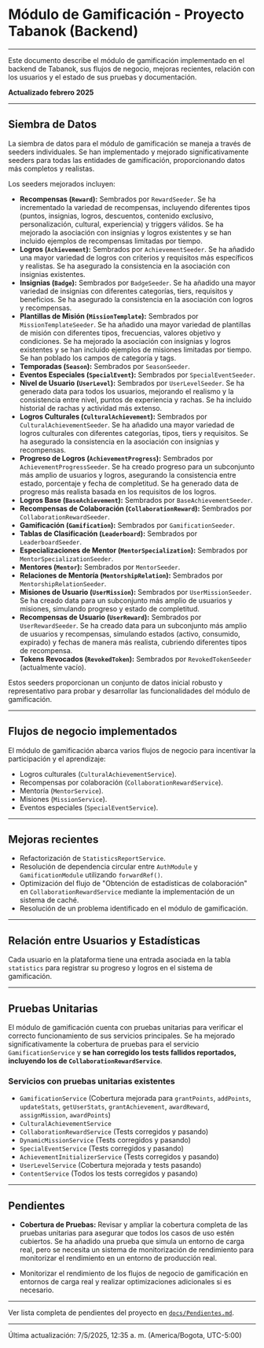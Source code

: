 # Módulo de Gamificación - Proyecto Tabanok (Backend)

---

Este documento describe el módulo de gamificación implementado en el backend de Tabanok, sus flujos de negocio, mejoras recientes, relación con los usuarios y el estado de sus pruebas y documentación.

**Actualizado febrero 2025**

---

## Siembra de Datos

La siembra de datos para el módulo de gamificación se maneja a través de seeders individuales. Se han implementado y mejorado significativamente seeders para todas las entidades de gamificación, proporcionando datos más completos y realistas.

Los seeders mejorados incluyen:

-   **Recompensas (`Reward`):** Sembrados por `RewardSeeder`. Se ha incrementado la variedad de recompensas, incluyendo diferentes tipos (puntos, insignias, logros, descuentos, contenido exclusivo, personalización, cultural, experiencia) y triggers válidos. Se ha mejorado la asociación con insignias y logros existentes y se han incluido ejemplos de recompensas limitadas por tiempo.
-   **Logros (`Achievement`):** Sembrados por `AchievementSeeder`. Se ha añadido una mayor variedad de logros con criterios y requisitos más específicos y realistas. Se ha asegurado la consistencia en la asociación con insignias existentes.
-   **Insignias (`Badge`):** Sembrados por `BadgeSeeder`. Se ha añadido una mayor variedad de insignias con diferentes categorías, tiers, requisitos y beneficios. Se ha asegurado la consistencia en la asociación con logros y recompensas.
-   **Plantillas de Misión (`MissionTemplate`):** Sembrados por `MissionTemplateSeeder`. Se ha añadido una mayor variedad de plantillas de misión con diferentes tipos, frecuencias, valores objetivo y condiciones. Se ha mejorado la asociación con insignias y logros existentes y se han incluido ejemplos de misiones limitadas por tiempo. Se han poblado los campos de categoría y tags.
-   **Temporadas (`Season`):** Sembrados por `SeasonSeeder`.
-   **Eventos Especiales (`SpecialEvent`):** Sembrados por `SpecialEventSeeder`.
-   **Nivel de Usuario (`UserLevel`):** Sembrados por `UserLevelSeeder`. Se ha generado data para todos los usuarios, mejorando el realismo y la consistencia entre nivel, puntos de experiencia y rachas. Se ha incluido historial de rachas y actividad más extenso.
-   **Logros Culturales (`CulturalAchievement`):** Sembrados por `CulturalAchievementSeeder`. Se ha añadido una mayor variedad de logros culturales con diferentes categorías, tipos, tiers y requisitos. Se ha asegurado la consistencia en la asociación con insignias y recompensas.
-   **Progreso de Logros (`AchievementProgress`):** Sembrados por `AchievementProgressSeeder`. Se ha creado progreso para un subconjunto más amplio de usuarios y logros, asegurando la consistencia entre estado, porcentaje y fecha de completitud. Se ha generado data de progreso más realista basada en los requisitos de los logros.
-   **Logros Base (`BaseAchievement`):** Sembrados por `BaseAchievementSeeder`.
-   **Recompensas de Colaboración (`CollaborationReward`):** Sembrados por `CollaborationRewardSeeder`.
-   **Gamificación (`Gamification`):** Sembrados por `GamificationSeeder`.
-   **Tablas de Clasificación (`Leaderboard`):** Sembrados por `LeaderboardSeeder`.
-   **Especializaciones de Mentor (`MentorSpecialization`):** Sembrados por `MentorSpecializationSeeder`.
-   **Mentores (`Mentor`):** Sembrados por `MentorSeeder`.
-   **Relaciones de Mentoría (`MentorshipRelation`):** Sembrados por `MentorshipRelationSeeder`.
-   **Misiones de Usuario (`UserMission`):** Sembrados por `UserMissionSeeder`. Se ha creado data para un subconjunto más amplio de usuarios y misiones, simulando progreso y estado de completitud.
-   **Recompensas de Usuario (`UserReward`):** Sembrados por `UserRewardSeeder`. Se ha creado data para un subconjunto más amplio de usuarios y recompensas, simulando estados (activo, consumido, expirado) y fechas de manera más realista, cubriendo diferentes tipos de recompensa.
-   **Tokens Revocados (`RevokedToken`):** Sembrados por `RevokedTokenSeeder` (actualmente vacío).

Estos seeders proporcionan un conjunto de datos inicial robusto y representativo para probar y desarrollar las funcionalidades del módulo de gamificación.

---

## Flujos de negocio implementados

El módulo de gamificación abarca varios flujos de negocio para incentivar la participación y el aprendizaje:

- Logros culturales (`CulturalAchievementService`).
- Recompensas por colaboración (`CollaborationRewardService`).
- Mentoría (`MentorService`).
- Misiones (`MissionService`).
- Eventos especiales (`SpecialEventService`).

---

## Mejoras recientes

- Refactorización de `StatisticsReportService`.
- Resolución de dependencia circular entre `AuthModule` y `GamificationModule` utilizando `forwardRef()`.
- Optimización del flujo de "Obtención de estadísticas de colaboración" en `CollaborationRewardService` mediante la implementación de un sistema de caché.
- Resolución de un problema identificado en el módulo de gamificación.

---

## Relación entre Usuarios y Estadísticas

Cada usuario en la plataforma tiene una entrada asociada en la tabla `statistics` para registrar su progreso y logros en el sistema de gamificación.

---

## Pruebas Unitarias

El módulo de gamificación cuenta con pruebas unitarias para verificar el correcto funcionamiento de sus servicios principales. Se ha mejorado significativamente la cobertura de pruebas para el servicio `GamificationService` y **se han corregido los tests fallidos reportados, incluyendo los de `CollaborationRewardService`**.

### Servicios con pruebas unitarias existentes

- `GamificationService` (Cobertura mejorada para `grantPoints`, `addPoints`, `updateStats`, `getUserStats`, `grantAchievement`, `awardReward`, `assignMission`, `awardPoints`)
- `CulturalAchievementService`
- `CollaborationRewardService` (Tests corregidos y pasando)
- `DynamicMissionService` (Tests corregidos y pasando)
- `SpecialEventService` (Tests corregidos y pasando)
- `AchievementInitializerService` (Tests corregidos y pasando)
- `UserLevelService` (Cobertura mejorada y tests pasando)
- `ContentService` (Todos los tests corregidos y pasando)

---

## Pendientes

- **Cobertura de Pruebas:** Revisar y ampliar la cobertura completa de las pruebas unitarias para asegurar que todos los casos de uso estén cubiertos. Se ha añadido una prueba que simula un entorno de carga real, pero se necesita un sistema de monitorización de rendimiento para monitorizar el rendimiento en un entorno de producción real.

* Monitorizar el rendimiento de los flujos de negocio de gamificación en entornos de carga real y realizar optimizaciones adicionales si es necesario.

---

Ver lista completa de pendientes del proyecto en [`docs/Pendientes.md`](./Pendientes.md).

---

Última actualización: 7/5/2025, 12:35 a. m. (America/Bogota, UTC-5:00)
